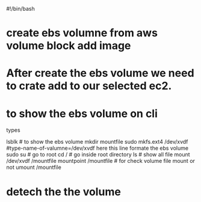 #!/bin/bash

# create ebs volumne from aws volume block add image 


# After create the ebs volume we need to crate add to our selected ec2.


# to show the ebs volume on cli 
types 

lsblk # to show the ebs volume
mkdir mountfile
sudo mkfs.ext4 /dev/xvdf  #type-name-of-valumne=/dev/xvdf here this line formate the ebs volume
sudo su # go to root 
cd / # go inside root directory
ls # show all file
mount /dev/xvdf /mountfile
mountpoint /mountfile # for check volume file mount or not 
umount /mountfile 

# detech the the volume 





